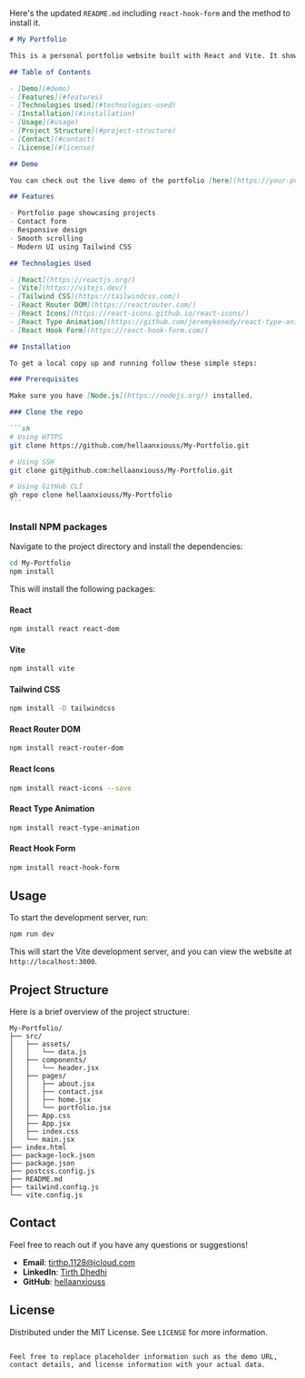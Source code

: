 Here's the updated `README.md` including `react-hook-form` and the method to install it.

````markdown
# My Portfolio

This is a personal portfolio website built with React and Vite. It showcases my projects, skills, and includes a contact page.

## Table of Contents

- [Demo](#demo)
- [Features](#features)
- [Technologies Used](#technologies-used)
- [Installation](#installation)
- [Usage](#usage)
- [Project Structure](#project-structure)
- [Contact](#contact)
- [License](#license)

## Demo

You can check out the live demo of the portfolio [here](https://your-portfolio-url.com).

## Features

- Portfolio page showcasing projects
- Contact form
- Responsive design
- Smooth scrolling
- Modern UI using Tailwind CSS

## Technologies Used

- [React](https://reactjs.org/)
- [Vite](https://vitejs.dev/)
- [Tailwind CSS](https://tailwindcss.com/)
- [React Router DOM](https://reactrouter.com/)
- [React Icons](https://react-icons.github.io/react-icons/)
- [React Type Animation](https://github.com/jeremykenedy/react-type-animation)
- [React Hook Form](https://react-hook-form.com/)

## Installation

To get a local copy up and running follow these simple steps:

### Prerequisites

Make sure you have [Node.js](https://nodejs.org/) installed.

### Clone the repo

```sh
# Using HTTPS
git clone https://github.com/hellaanxiouss/My-Portfolio.git

# Using SSH
git clone git@github.com:hellaanxiouss/My-Portfolio.git

# Using GitHub CLI
gh repo clone hellaanxiouss/My-Portfolio
```
````

### Install NPM packages

Navigate to the project directory and install the dependencies:

```sh
cd My-Portfolio
npm install
```

This will install the following packages:

#### React

```sh
npm install react react-dom
```

#### Vite

```sh
npm install vite
```

#### Tailwind CSS

```sh
npm install -D tailwindcss
```

#### React Router DOM

```sh
npm install react-router-dom
```

#### React Icons

```sh
npm install react-icons --save
```

#### React Type Animation

```sh
npm install react-type-animation
```

#### React Hook Form

```sh
npm install react-hook-form
```

## Usage

To start the development server, run:

```sh
npm run dev
```

This will start the Vite development server, and you can view the website at `http://localhost:3000`.

## Project Structure

Here is a brief overview of the project structure:

```
My-Portfolio/
├── src/
│   ├── assets/
│   │   └── data.js
│   ├── components/
│   │   └── header.jsx
│   ├── pages/
│   │   ├── about.jsx
│   │   ├── contact.jsx
│   │   ├── home.jsx
│   │   └── portfolio.jsx
│   ├── App.css
│   ├── App.jsx
│   ├── index.css
│   └── main.jsx
├── index.html
├── package-lock.json
├── package.json
├── postcss.config.js
├── README.md
├── tailwind.config.js
└── vite.config.js
```

## Contact

Feel free to reach out if you have any questions or suggestions!

- **Email**: tirthp.1128@icloud.com
- **LinkedIn**: [Tirth Dhedhi](https://www.linkedin.com/in/tirthdhedhi)
- **GitHub**: [hellaanxiouss](https://github.com/hellaanxiouss)

## License

Distributed under the MIT License. See `LICENSE` for more information.

```

Feel free to replace placeholder information such as the demo URL, contact details, and license information with your actual data.
```
